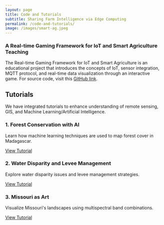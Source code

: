 ```yaml
---
layout: page
title: Code and Tutorials
subtitle: Sharing Farm Intelligence via Edge Computing
permalink: /code-and-tutorials/
image: /images/smart-ag.jpeg
---
```


<h3>A Real-time Gaming Framework for IoT and Smart Agriculture Teaching</h3>
<p>The Real-time Gaming Framework for IoT and Smart Agriculture is an educational project that introduces the concepts of IoT, sensor integration, MQTT protocol, and real-time data visualization through an interactive game. For source code, visit this <a href="https://github.com/Shakoor-Lab-Organization/learn_ioat" target="_blank">GitHub link</a>.</p>

<h2>Tutorials</h2>
<p>We have integrated tutorials to enhance understanding of remote sensing, GIS, and Machine Learning/Artificial Intelligence.</p>

<h3>1. Forest Conservation with AI </h3>
<p>Learn how machine learning techniques are used to map forest cover in Madagascar.</p>
<p><a href="https://missouriview.github.io/forest-conservation/" target="_blank">View Tutorial</a></p>

<h3>2. Water Disparity and Levee Management </h3>
<p>Explore water disparity issues and levee management strategies.</p>
<p><a href="https://missouriview.github.io/water-disparity/" target="_blank">View Tutorial</a></p>

<h3>3. Missouri as Art </h3>
<p>Visualize Missouri's landscapes using multispectral band combinations.</p>
<p><a href="https://missouriview.github.io/missouri-as-art/" target="_blank">View Tutorial</a></p>
